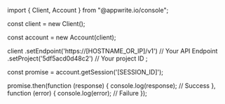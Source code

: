 import { Client, Account } from "@appwrite.io/console";

const client = new Client();

const account = new Account(client);

client
    .setEndpoint('https://[HOSTNAME_OR_IP]/v1') // Your API Endpoint
    .setProject('5df5acd0d48c2') // Your project ID
;

const promise = account.getSession('[SESSION_ID]');

promise.then(function (response) {
    console.log(response); // Success
}, function (error) {
    console.log(error); // Failure
});
